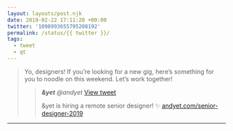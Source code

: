 ```yaml
---
layout: layouts/post.njk
date: 2019-02-22 17:11:20 +00:00
twitter: '1098993655795208192'
permalink: /status/{{ twitter }}/
tags: 
  - tweet
  - qt
---
```


> Yo, designers! If you’re looking for a new gig, here’s something for you to noodle on this weekend. Let’s work together! 
> 
> > <cite>**&yet** @andyet</cite> [View tweet](https://twitter.com/andyet/status/1098991699076870144)
> > 
> > &yet is hiring a remote senior designer! ✨ [andyet.com/senior-designer-2019](https://andyet.com/senior-designer-2019)

---
